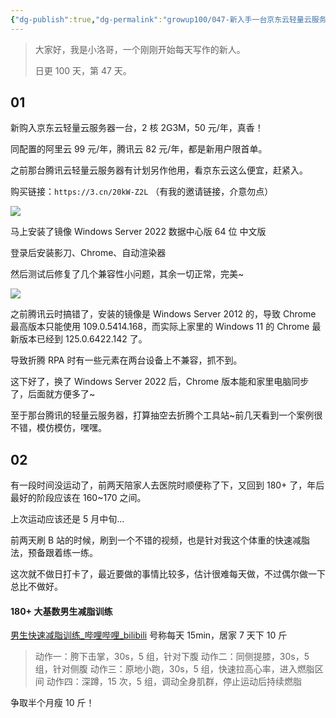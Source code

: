```yaml
---
{"dg-publish":true,"dg-permalink":"growup100/047-新入手一台京东云轻量云服务器，好香","permalink":"/growup100/047-新入手一台京东云轻量云服务器，好香/","tags":["小洛哥成长笔记"],"noteIcon":"1","created":"2024-06-04","updated":"2024-06-04"}
---
```



> 大家好，我是小洛哥，一个刚刚开始每天写作的新人。
> 
> 日更 100 天，第 47 天。

## 01

新购入京东云轻量云服务器一台，2 核 2G3M，50 元/年，真香！

同配置的阿里云 99 元/年，腾讯云 82 元/年，都是新用户限首单。

之前那台腾讯云轻量云服务器有计划另作他用，看京东云这么便宜，赶紧入。

购买链接：`https://3.cn/20kW-Z2L` （有我的邀请链接，介意勿点）

![](http://img.xlg.life/images%2F2024%2F06%2F04%2F20240604101306-9d36e4f34bc29780e3b0d1a4849d8678.png)

马上安装了镜像 Windows Server 2022 数据中心版 64 位 中文版

登录后安装影刀、Chrome、自动渲染器

然后测试后修复了几个兼容性小问题，其余一切正常，完美~

![](http://img.xlg.life/images%2F2024%2F06%2F04%2F20240604101820-dcfe08e19cf95e8037e03e6c348616d1.png)

之前腾讯云时搞错了，安装的镜像是 Windows Server 2012 的，导致 Chrome 最高版本只能使用 109.0.5414.168，而实际上家里的 Windows 11 的 Chrome 最新版本已经到 125.0.6422.142 了。

导致折腾 RPA 时有一些元素在两台设备上不兼容，抓不到。

这下好了，换了 Windows Server 2022 后，Chrome 版本能和家里电脑同步了，后面就方便多了~

至于那台腾讯的轻量云服务器，打算抽空去折腾个工具站~前几天看到一个案例很不错，模仿模仿，嘿嘿。

## 02 

有一段时间没运动了，前两天陪家人去医院时顺便称了下，又回到 180+ 了，年后最好的阶段应该在 160~170 之间。

上次运动应该还是 5 月中旬...

前两天刷 B 站的时候，刷到一个不错的视频，也是针对我这个体重的快速减脂法，预备跟着练一练。

这次就不做日打卡了，最近要做的事情比较多，估计很难每天做，不过偶尔做一下总比不做好。

#### 180+ 大基数男生减脂训练

[男生快速减脂训练\_哔哩哔哩\_bilibili](https://www.bilibili.com/video/BV1Rm421M7gW/) 号称每天 15min，居家 7 天下 10 斤

> 动作一：胯下击掌，30s，5 组，针对下腹
> 动作二：同侧提膝，30s，5 组，针对侧腹
> 动作三：原地小跑，30s，5 组，快速拉高心率，进入燃脂区间
> 动作四：深蹲，15 次，5 组，调动全身肌群，停止运动后持续燃脂

争取半个月瘦 10 斤！
